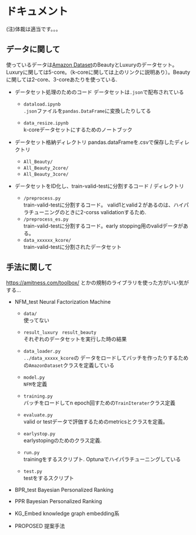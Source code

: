 # ドキュメント
(注)体裁は適当です。。。<br>

##  データに関して
使っているデータは[Amazon Dataset](https://jmcauley.ucsd.edu/data/amazon/)のBeautyとLuxuryのデータセット。Luxuryに関しては5-core。（k-coreに関しては上のリンクに説明あり）。Beautyに関しては2-core、3-coreあたりを使っている.<br>


* データセット処理のためのコード
  データセットは`.json`で配布されている
  * `dataload.ipynb`<br>
  `.json`ファイルを`pandas.DataFrame`に変換したりしてる

  * `data_resize.ipynb`<br>
  k-coreデータセットにするためのノートブック


* データセット格納ディレクトリ
pandas.dataFrameを.csvで保存したディレクトリ
  * `All_Beauty/`
  * `All_Beauty_2core/`
  * `All_Beauty_3core/`
  

* データセットをID化し、train-valid-testに分割するコード / ディレクトリ
  * `/preprocess.py`<br>
  train-valid-testに分割するコード。
  valid1とvalid２があるのは、ハイパラチューニングのときに2-corss validationするため.
  * `/preprocess_es.py`<br>
  train-valid-testに分割するコード。early stopping用のvalidデータがある。
  * `data_xxxxxx_kcore/`<br>
    train-valid-testに分割されたデータセット


## 手法に関して
https://amitness.com/toolbox/ とかの規制のライブラリを使った方がいい気がする...

* NFM_test
    Neural Factorization Machine
    * `data/`<br>
    使ってない
    * `result_luxury` ` result_beauty`<br>
    それぞれのデータセットを実行した時の結果
    * `data_loader.py` <br>
    `../data_xxxxx_kcore`の
    データをロードしてバッチを作ったりするための`AmazonDataset`クラスを定義している

    * `model.py`<br>
    `NFM`を定義

    * `training.py`<br>
    バッチをロードしてn epoch回すための`TrainIterater`クラス定義

    * `evaluate.py`<br>
    valid or testデータで評価するためのmetricsとクラスを定義。

    * `earlystop.py`<br>
    earlystopingのためのクラス定義.

    * `run.py`<br>
    trainingをするスクリプト. Optunaでハイパラチューニングしている

    * `test.py`<br>
    testをするスクリプト
    
* BPR_test
  Bayesian Personalized Ranking

* PPR 
  Bayesian Personalized Ranking

* KG_Embed
    knowledge graph embedding系

* PROPOSED
  提案手法
